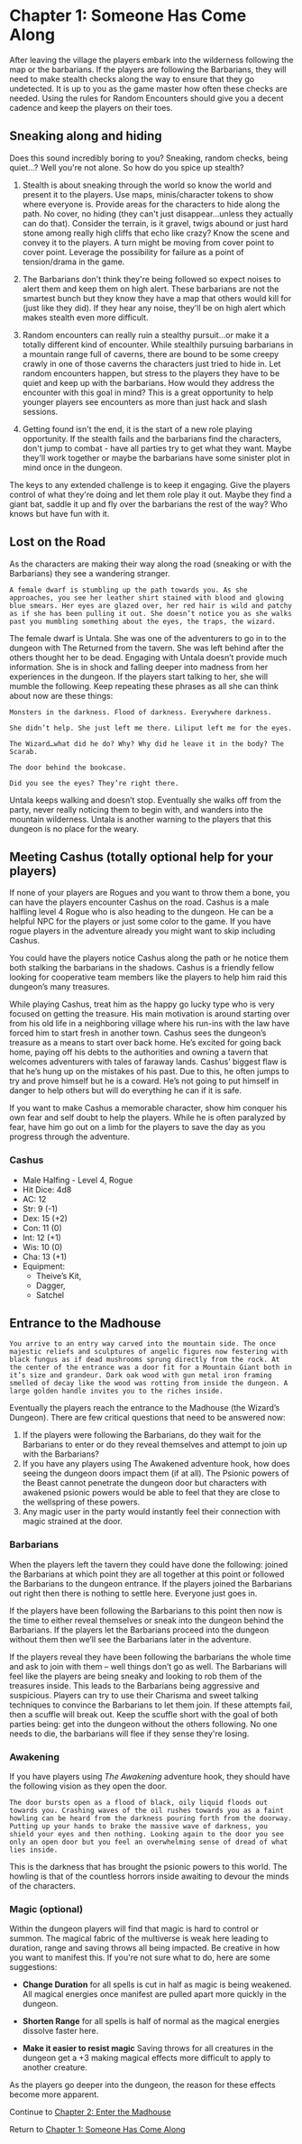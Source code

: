 # Chapter 1: Someone Has Come Along

After leaving the village the players embark into the wilderness following the map or the barbarians. If the players are following the Barbarians, they will need to make stealth checks along the way to ensure that they go undetected. It is up to you as the game master how often these checks are needed. Using the rules for Random Encounters should give you a decent cadence and keep the players on their toes.

## Sneaking along and hiding

Does this sound incredibly boring to you? Sneaking, random checks, being quiet...? Well you're not alone. So how do you spice up stealth?

1. Stealth is about sneaking through the world so know the world and present it to the players. Use maps, minis/character tokens to show where everyone is. Provide areas for the characters to hide along the path. No cover, no hiding (they can't just disappear...unless they actually can do that). Consider the terrain, is it gravel, twigs abound or just hard stone among really high cliffs that echo like crazy? Know the scene and convey it to the players. A turn might be moving from cover point to cover point. Leverage the possibility for failure as a point of tension/drama in the game.

2. The Barbarians don't think they're being followed so expect noises to alert them and keep them on high alert. These barbarians are not the smartest bunch but they know they have a map that others would kill for (just like they did). If they hear any noise, they'll be on high alert which makes stealth even more difficult.

3. Random encounters can really ruin a stealthy pursuit...or make it a totally different kind of encounter. While stealthily pursuing barbarians in a mountain range full of caverns, there are bound to be some creepy crawly in one of those caverns the characters just tried to hide in. Let random encounters happen, but stress to the players they have to be quiet and keep up with the barbarians. How would they address the encounter with this goal in mind? This is a great opportunity to help younger players see encounters as more than just hack and slash sessions.

4. Getting found isn't the end, it is the start of a new role playing opportunity. If the stealth fails and the barbarians find the characters, don't jump to combat - have all parties try to get what they want. Maybe they'll work together or maybe the barbarians have some sinister plot in mind once in the dungeon.

The keys to any extended challenge is to keep it engaging. Give the players control of what they're doing and let them role play it out. Maybe they find a giant bat, saddle it up and fly over the barbarians the rest of the way? Who knows but have fun with it.

## Lost on the Road

As the characters are making their way along the road (sneaking or with the Barbarians) they see a wandering stranger.

`A female dwarf is stumbling up the path towards you. As she approaches, you see her leather shirt stained with blood and glowing blue smears. Her eyes are glazed over, her red hair is wild and patchy as if she has been pulling it out. She doesn’t notice you as she walks past you mumbling something about the eyes, the traps, the wizard.`

The female dwarf is Untala. She was one of the adventurers to go in to the dungeon with The Returned from the tavern. She was left behind after the others thought her to be dead. Engaging with Untala doesn’t provide much information. She is in shock and falling deeper into madness from her experiences in the dungeon. If the players start talking to her, she will mumble the following. Keep repeating these phrases as all she can think about now are these things:

`Monsters in the darkness. Flood of darkness. Everywhere darkness.`

`She didn’t help. She just left me there. Liliput left me for the eyes.`

`The Wizard…what did he do? Why? Why did he leave it in the body? The Scarab.`

`The door behind the bookcase.`

`Did you see the eyes? They’re right there.`

Untala keeps walking and doesn’t stop. Eventually she walks off from the party, never really noticing them to begin with, and wanders into the mountain wilderness. Untala is another warning to the players that this dungeon is no place for the weary.

## Meeting Cashus (totally optional help for your players)

If none of your players are Rogues and you want to throw them a bone, you can have the players encounter Cashus on the road. Cashus is a male halfling level 4 Rogue who is also heading to the dungeon. He can be a helpful NPC for the players or just some color to the game. If you have rogue players in the adventure already you might want to skip including Cashus.

You could have the players notice Cashus along the path or he notice them both stalking the barbarians in the shadows. Cashus is a friendly fellow looking for cooperative team members like the players to help him raid this dungeon’s many treasures.

While playing Cashus, treat him as the happy go lucky type who is very focused on getting the treasure. His main motivation is around starting over from his old life in a neighboring village where his run-ins with the law have forced him to start fresh in another town. Cashus sees the dungeon’s treasure as a means to start over back home. He’s excited for going back home, paying off his debts to the authorities and owning a tavern that welcomes adventurers with tales of faraway lands. Cashus’ biggest flaw is that he’s hung up on the mistakes of his past. Due to this, he often jumps to try and prove himself but he is a coward. He’s not going to put himself in danger to help others but will do everything he can if it is safe.

If you want to make Cashus a memorable character, show him conquer his own fear and self doubt to help the players. While he is often paralyzed by fear, have him go out on a limb for the players to save the day as you progress through the adventure.

### Cashus

* Male Halfing - Level 4, Rogue
* Hit Dice: 4d8
* AC: 12
* Str: 9 (-1)
* Dex: 15 (+2)
* Con: 11 (0)
* Int: 12 (+1)
* Wis: 10 (0)
* Cha: 13 (+1)
* Equipment:
  * Theive’s Kit,
  * Dagger,
  * Satchel

## Entrance to the Madhouse

`You arrive to an entry way carved into the mountain side. The once majestic reliefs and sculptures of angelic figures now festering with black fungus as if dead mushrooms sprung directly from the rock. At the center of the entrance was a door fit for a Mountain Giant both in it’s size and grandeur. Dark oak wood with gun metal iron framing smelled of decay like the wood was rotting from inside the dungeon. A large golden handle invites you to the riches inside.`

Eventually the players reach the entrance to the Madhouse (the Wizard’s Dungeon). There are few critical questions that need to be answered now:

1. If the players were following the Barbarians, do they wait for the Barbarians to enter or do they reveal themselves and attempt to join up with the Barbarians?
2. If you have any players using The Awakened adventure hook, how does seeing the dungeon doors impact them (if at all). The Psionic powers of the Beast cannot penetrate the dungeon door but characters with awakened psionic powers would be able to feel that they are close to the wellspring of these powers.
3. Any magic user in the party would instantly feel their connection with magic strained at the door.

### Barbarians

When the players left the tavern they could have done the following: joined the Barbarians at which point they are all together at this point or followed the Barbarians to the dungeon entrance. If the players joined the Barbarians out right then there is nothing to settle here. Everyone just goes in.

If the players have been following the Barbarians to this point then now is the time to either reveal themselves or sneak into the dungeon behind the Barbarians. If the players let the Barbarians proceed into the dungeon without them then we’ll see the Barbarians later in the adventure.

If the players reveal they have been following the barbarians the whole time and ask to join with them – well things don’t go as well. The Barbarians will feel like the players are being sneaky and looking to rob them of the treasures inside. This leads to the Barbarians being aggressive and suspicious. Players can try to use their Charisma and sweet talking techniques to convince the Barbarians to let them join. If these attempts fail, then a scuffle will break out. Keep the scuffle short with the goal of both parties being: get into the dungeon without the others following. No one needs to die, the barbarians will flee if they sense they're losing.

### Awakening

If you have players using *The Awakening* adventure hook, they should have the following vision as they open the door.

`The door bursts open as a flood of black, oily liquid floods out towards you. Crashing waves of the oil rushes towards you as a faint howling can be heard from the darkness pouring forth from the doorway. Putting up your hands to brake the massive wave of darkness, you shield your eyes and then nothing. Looking again to the door you see only an open door but you feel an overwhelming sense of dread of what lies inside.`

This is the darkness that has brought the psionic powers to this world. The howling is that of the countless horrors inside awaiting to devour the minds of the characters.

### Magic (optional)

Within the dungeon players will find that magic is hard to control or summon. The magical fabric of the multiverse is weak here leading to duration, range and saving throws all being impacted. Be creative in how you want to manifest this. If you're not sure what to do, here are some suggestions:

* **Change Duration** for all spells is cut in half as magic is being weakened. All magical energies once manifest are pulled apart more quickly in the dungeon.

* **Shorten Range** for all spells is half of normal as the magical energies dissolve faster here.

* **Make it easier to resist magic** Saving throws for all creatures in the dungeon get a +3 making magical effects more difficult to apply to another creature.

As the players go deeper into the dungeon, the reason for these effects become more apparent.

Continue to [Chapter 2: Enter the Madhouse](Chapter2.md)

Return to [Chapter 1: Someone Has Come Along](Chapter1.md)